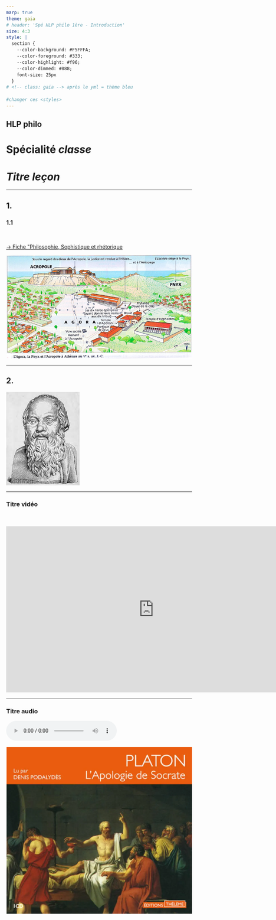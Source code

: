 ```yaml
---
marp: true
theme: gaia
# header: 'Spé HLP philo 1ère - Introduction'
size: 4:3
style: |
  section {
    --color-background: #F5FFFA;
    --color-foreground: #333;
    --color-highlight: #f96;
    --color-dimmed: #888;
    font-size: 25px
  }
# <!-- class: gaia --> après le yml = thème bleu

#changer ces <styles>
---
```




<!--
_backgroundColor: #708090
_color: #F5FFFA
-->

## HLP philo   <!-- fit -->
# Spécialité *classe*  <!-- fit -->
# *Titre leçon*  <!-- fit -->

---

<!-- paginate: true -->


## 1. 

### 1.1 
 
<br>

[→ Fiche "Philosophie, Sophistique et rhétorique](https://github.com/rollauda/hlp/blob/main/assets/pdf/Philosophie_rh%C3%A9torique.pdf)


![width:600px](../../assets/img/agora.jpeg)

---
## 2. 

![bg right width:450px](../../assets/img/socrate.jpeg)

---
<!--
_backgroundColor: black
_color: #F5FFFA
-->
### Titre vidéo
<br>
<br>
<iframe width="800" height="450" src="https://www.youtube.com/embed/Wvdy0UQNO9E" title="YouTube video player" frameborder="0" allow="accelerometer; autoplay; clipboard-write; encrypted-media; gyroscope; picture-in-picture; web-share" allowfullscreen></iframe>

---
### Titre audio 

<audio src="../../assets/audio/Socrate.mp3" controls preload></audio>

![width:420px](../../assets/img/Apologie_Socrate.png)
